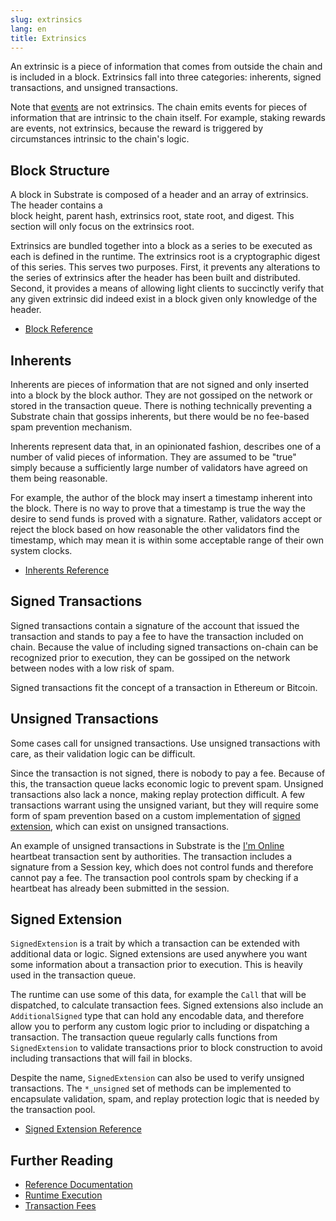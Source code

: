 ```yaml
---
slug: extrinsics
lang: en
title: Extrinsics
---
```


An extrinsic is a piece of information that comes from outside the chain and is included in a 
block. Extrinsics fall into three categories: inherents, signed transactions, and unsigned 
transactions.

Note that [events](development/module/events.md) are not extrinsics. The chain emits events for 
pieces of information that are intrinsic to the chain itself. For example, staking rewards are 
events, not extrinsics, because the reward is triggered by circumstances intrinsic to the chain's 
logic.

## Block Structure

A block in Substrate is composed of a header and an array of extrinsics. The header contains a  
block height, parent hash, extrinsics root, state root, and digest. This section will only focus on 
the extrinsics root.

Extrinsics are bundled together into a block as a series to be executed as each is defined in the 
runtime. The extrinsics root is a cryptographic digest of this series. This serves two purposes. 
First, it prevents any alterations to the series of extrinsics after the header has been built and 
distributed. Second, it provides a means of allowing light clients to succinctly verify that any 
given extrinsic did indeed exist in a block given only knowledge of the header.

- [Block Reference](https://substrate.dev/rustdocs/master/sp_runtime/traits/trait.Block.html)

## Inherents

Inherents are pieces of information that are not signed and only inserted into a block by the block 
author. They are not gossiped on the network or stored in the transaction queue. There is nothing 
technically preventing a Substrate chain that gossips inherents, but there would be no fee-based 
spam prevention mechanism.

Inherents represent data that, in an opinionated fashion, describes one of a number of valid pieces 
of information. They are assumed to be "true" simply because a sufficiently large number of 
validators have agreed on them being reasonable.

For example, the author of the block may insert a timestamp inherent into the block. There is no 
way to prove that a timestamp is true the way the desire to send funds is proved with a signature. 
Rather, validators accept or reject the block based on how reasonable the other validators find the 
timestamp, which may mean it is within some acceptable range of their own system clocks.

- [Inherents Reference](https://substrate.dev/rustdocs/master/sp_inherents/index.html)

## Signed Transactions

Signed transactions contain a signature of the account that issued the transaction and stands to 
pay a fee to have the transaction included on chain. Because the value of including signed 
transactions on-chain can be recognized prior to execution, they can be gossiped on the network 
between nodes with a low risk of spam.

Signed transactions fit the concept of a transaction in Ethereum or Bitcoin.

## Unsigned Transactions

Some cases call for unsigned transactions. Use unsigned transactions with care, as their validation 
logic can be difficult.

Since the transaction is not signed, there is nobody to pay a fee. Because of this, the transaction 
queue lacks economic logic to prevent spam. Unsigned transactions also lack a nonce, making replay 
protection difficult. A few transactions warrant using the unsigned variant, but they will require 
some form of spam prevention based on a custom implementation of
[signed extension](#signed-extension), which can exist on unsigned transactions.

An example of unsigned transactions in Substrate is the 
[I'm Online](https://github.com/paritytech/substrate/blob/master/frame/im-online/src/lib.rs) 
heartbeat transaction sent by authorities. The transaction includes a signature from a Session key, 
which does not control funds and therefore cannot pay a fee. The transaction pool controls spam 
by checking if a heartbeat has already been submitted in the session.

## Signed Extension

`SignedExtension` is a trait by which a transaction can be extended with additional data or logic. 
Signed extensions are used anywhere you want some information about a transaction prior to 
execution. This is heavily used in the transaction queue.

The runtime can use some of this data, for example the `Call` that will be dispatched, to calculate 
transaction fees. Signed extensions also include an `AdditionalSigned` type that can hold any 
encodable data, and therefore allow you to perform any custom logic prior to including or 
dispatching a transaction. The transaction queue regularly calls functions from `SignedExtension` 
to validate transactions prior to block construction to avoid including transactions that will fail 
in blocks.

Despite the name, `SignedExtension` can also be used to verify unsigned transactions. The 
`*_unsigned` set of methods can be implemented to encapsulate validation, spam, and replay 
protection logic that is needed by the transaction pool.

- [Signed Extension Reference](https://substrate.dev/rustdocs/master/sp_runtime/traits/trait.SignedExtension.html)

## Further Reading

- [Reference Documentation](https://substrate.dev/rustdocs/master/sp_runtime/traits/trait.Extrinsic.html)
- [Runtime Execution](development/module/execution.md)
- [Transaction Fees](development/module/fees.md)
<!-- TODO - [Transaction Pool](conceptual/node/tx-pool.md) -->
